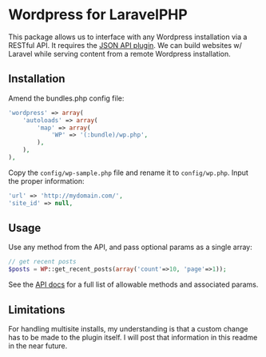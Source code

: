 # Wordpress for LaravelPHP #

This package allows us to interface with any Wordpress installation via a RESTful API.  It requires the [JSON API plugin](http://wordpress.org/extend/plugins/json-api/).  We can build websites w/ Laravel while serving content from a remote Wordpress installation.

## Installation ##

Amend the bundles.php config file:

```php
'wordpress' => array(
    'autoloads' => array(
        'map' => array(
            'WP' => '(:bundle)/wp.php',
        ),
    ),
),
```

Copy the ``config/wp-sample.php`` file and rename it to ``config/wp.php``.  Input the proper information:

```php
'url' => 'http://mydomain.com/',
'site_id' => null,
```

## Usage ##

Use any method from the API, and pass optional params as a single array:

```php
// get recent posts
$posts = WP::get_recent_posts(array('count'=>10, 'page'=>1));
```

See the [API docs](http://wordpress.org/extend/plugins/json-api/other_notes/) for a full list of allowable methods and associated params.

## Limitations ##

For handling multisite installs, my understanding is that a custom change has to be made to the plugin itself.  I will post that information in this readme in the near future.